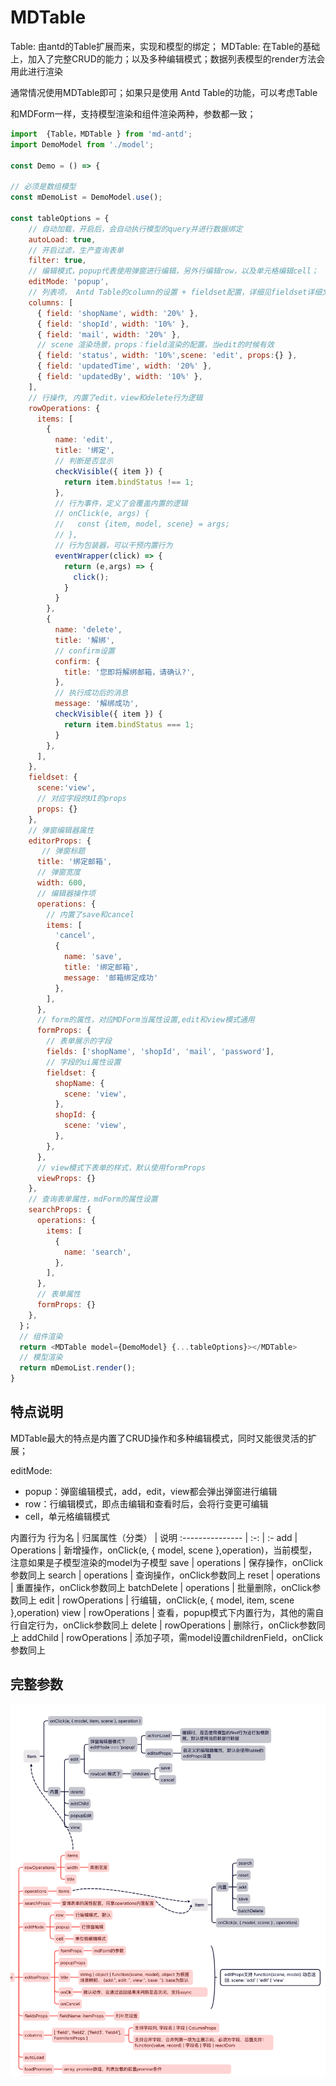 # MDTable

Table: 由antd的Table扩展而来，实现和模型的绑定；
MDTable: 在Table的基础上，加入了完整CRUD的能力；以及多种编辑模式；数据列表模型的render方法会用此进行渲染

通常情况使用MDTable即可；如果只是使用 Antd Table的功能，可以考虑Table

和MDForm一样，支持模型渲染和组件渲染两种，参数都一致；

```javascript
import  {Table，MDTable } from 'md-antd';
import DemoModel from './model';

const Demo = () => {

// 必须是数组模型
const mDemoList = DemoModel.use();

const tableOptions = {
    // 自动加载，开启后，会自动执行模型的query并进行数据绑定
    autoLoad: true,
    // 开启过滤，生产查询表单
    filter: true,
    // 编辑模式，popup代表使用弹窗进行编辑，另外行编辑row，以及单元格编辑cell；
    editMode: 'popup',
    // 列表项， Antd Table的column的设置 + fieldset配置，详细见fieldset详细文档
    columns: [
      { field: 'shopName', width: '20%' },
      { field: 'shopId', width: '10%' },
      { field: 'mail', width: '20%' },
      // scene 渲染场景，props：field渲染的配置，当edit的时候有效
      { field: 'status', width: '10%',scene: 'edit', props:{} },
      { field: 'updatedTime', width: '20%' },
      { field: 'updatedBy', width: '10%' },
    ],
    // 行操作, 内置了edit，view和delete行为逻辑
    rowOperations: {
      items: [
        {
          name: 'edit',
          title: '绑定',
          // 判断是否显示
          checkVisible({ item }) {
            return item.bindStatus !== 1;
          },
          // 行为事件，定义了会覆盖内置的逻辑
          // onClick(e, args) {
          //   const {item, model, scene} = args;
          // },
          // 行为包装器，可以干预内置行为
          eventWrapper(click) => {
            return (e,args) => {
              click();
            }
          }
        },
        {
          name: 'delete',
          title: '解绑',
          // confirm设置
          confirm: {
            title: '您即将解绑邮箱，请确认?',
          },
          // 执行成功后的消息
          message: '解绑成功',
          checkVisible({ item }) {
            return item.bindStatus === 1;
          }
        },
      ],
    },
    fieldset: {
      scene:'view',
      // 对应字段的UI的props
      props: {}
    },
    // 弹窗编辑器属性
    editorProps: {
       // 弹窗标题
      title: '绑定邮箱',
      // 弹窗宽度
      width: 600,
      // 编辑器操作项
      operations: {
        // 内置了save和cancel
        items: [
          'cancel',
          {
            name: 'save',
            title: '绑定邮箱',
            message: '邮箱绑定成功'
          },
        ],
      },
      // form的属性，对应MDForm当属性设置,edit和view模式通用
      formProps: {
        // 表单展示的字段
        fields: ['shopName', 'shopId', 'mail', 'password'],
        // 字段的ui属性设置
        fieldset: {
          shopName: {
            scene: 'view',
          },
          shopId: {
            scene: 'view',
          },
        },
      },
      // view模式下表单的样式，默认使用formProps
      viewProps: {}
    },
    // 查询表单属性，mdForm的属性设置
    searchProps: {
      operations: {
        items: [
          {
            name: 'search',
          },
        ],
      },
      // 表单属性
      formProps: {}
    },
  }；
  // 组件渲染
  return <MDTable model={DemoModel} {...tableOptions}></MDTable>
  // 模型渲染
  return mDemoList.render();
}
```

## 特点说明

MDTable最大的特点是内置了CRUD操作和多种编辑模式，同时又能很灵活的扩展；

editMode:

- popup：弹窗编辑模式，add，edit，view都会弹出弹窗进行编辑
- row：行编辑模式，即点击编辑和查看时后，会将行变更可编辑
- cell，单元格编辑模式

内置行为
行为名 | 归属属性（分类） | 说明
:--------------- | :-: | :-
add | Operations | 新增操作，onClick(e, { model, scene },operation)，当前模型，注意如果是子模型渲染的model为子模型
save | operations | 保存操作，onClick参数同上
search | operations | 查询操作，onClick参数同上
reset | operations | 重置操作，onClick参数同上
batchDelete | operations | 批量删除，onClick参数同上
edit | rowOperations | 行编辑，onClick(e, { model, item, scene },operation)
view | rowOperations | 查看，popup模式下内置行为，其他的需自行自定行为，onClick参数同上
delete | rowOperations | 删除行，onClick参数同上
addChild | rowOperations | 添加子项，需model设置childrenField，onClick参数同上

## 完整参数

![参数说明](../../public/mdtable.png)
